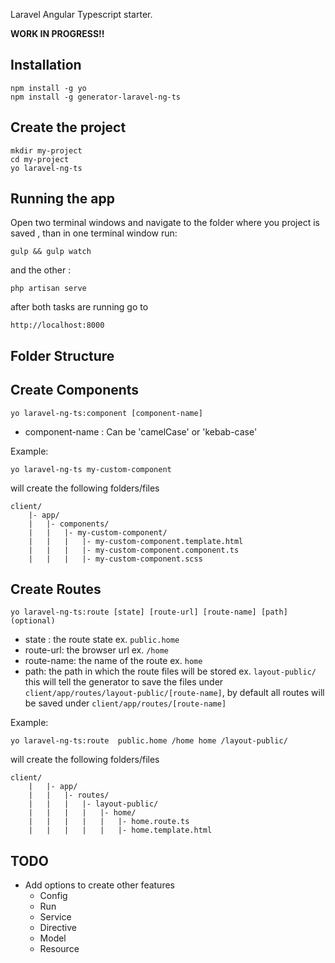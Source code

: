 Laravel Angular Typescript starter.

**WORK IN PROGRESS!!**
## Installation
``` 
npm install -g yo
npm install -g generator-laravel-ng-ts
 ```
## Create the project 
```
mkdir my-project
cd my-project
yo laravel-ng-ts
```
## Running the app
Open two terminal windows and navigate to the folder where you 
project is saved , than in one terminal window run:
```
gulp && gulp watch
```
and the other : 
```
php artisan serve
```

after both tasks are running go to 
```
http://localhost:8000
```
## Folder Structure 

## Create Components
```
yo laravel-ng-ts:component [component-name]
```
- component-name : Can be 'camelCase' or 'kebab-case'

Example:
```
yo laravel-ng-ts my-custom-component
```

will create the following folders/files
```
client/
    |- app/
    |   |- components/
    |   |   |- my-custom-component/
    |   |   |   |- my-custom-component.template.html
    |   |   |   |- my-custom-component.component.ts
    |   |   |   |- my-custom-component.scss
```

## Create Routes
```
yo laravel-ng-ts:route [state] [route-url] [route-name] [path](optional)
```
- state : the route state ex. ```public.home```
- route-url: the browser url  ex. ```/home```
- route-name: the name of the route ex. ```home```
- path: the path in which the route files will be stored ex. ```layout-public/``` this will 
tell the generator to save the files under ```client/app/routes/layout-public/[route-name]```, by default all routes 
will be saved under ```client/app/routes/[route-name]```

Example:

```
yo laravel-ng-ts:route  public.home /home home /layout-public/
```
will create the following folders/files

```
client/
    |   |- app/
    |   |   |- routes/
    |   |   |   |- layout-public/
    |   |   |   |   |- home/
    |   |   |   |   |   |- home.route.ts
    |   |   |   |   |   |- home.template.html
```
## TODO
- Add options to create other features
    - Config
    - Run
    - Service
    - Directive
    - Model
    - Resource
 
## 
